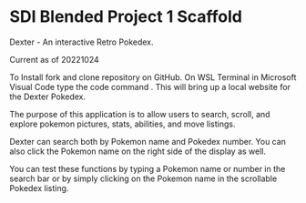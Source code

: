 # SDI Blended Project 1 Scaffold

Dexter - An interactive Retro Pokedex.

Current as of 20221024

To Install fork and clone repository on GitHub.  On WSL Terminal in Microsoft Visual Code type the code command <npm start>. This will bring up a local website for the Dexter Pokedex.
  
  The purpose of this application is to allow users to search, scroll, and explore pokemon pictures, stats, abilities, and move listings.  
  
  Dexter can search both by Pokemon name and Pokedex number.  You can also click the Pokemon name on the right side of the display as well.
  
  You can test these functions by typing a Pokemon name or number in the search bar or by simply clicking on the Pokemon name in the scrollable Pokedex listing.
